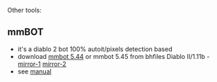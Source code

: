 Other tools:

## mmBOT
* it's a diablo 2 bot 100% autoit/pixels detection based
* download [mmbot 5.44](http://www.gmstemple.com/michma/mmBOT544.Final.zip) or mmbot 5.45 from bhfiles Diablo II/1.11b - [mirror-1](https://mega.nz/#F!C2IWgYIL!Mn4eJY1gNMQZRZ72-Sj8SQ?qngSUAyY) [mirror-2](https://files.bnetdocs.org/bhfiles/Diablo%20II/1.11b/mm.BOT.545.zip)
* see [manual](https://github.com/blizzhackers-d2/D2LoD-files/raw/master/other/mm.BOT.manual.htm)